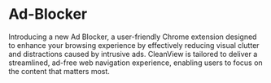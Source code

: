 # Ad-Blocker
Introducing a new Ad Blocker, a user-friendly Chrome extension designed to enhance your browsing experience by effectively reducing visual clutter and distractions caused by intrusive ads. CleanView is tailored to deliver a streamlined, ad-free web navigation experience, enabling users to focus on the content that matters most.
